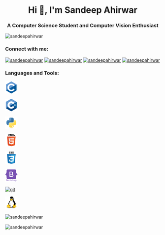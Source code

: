 <h1 align="center">Hi 👋, I'm Sandeep Ahirwar</h1>
<h3 align="center">A Computer Science Student and Computer Vision Enthusiast</h3>

<p align="left"> <img src="https://komarev.com/ghpvc/?username=sandeep-ahirwar&color=blue&style=flat" alt="sandeepahirwar" /> </p>

<h3 align="left">Connect with me:</h3>
<p align="left">
<a href="https://linkedin.com/in/ahirwarsandeep" target="blank"><img align="center" src="https://raw.githubusercontent.com/rahuldkjain/github-profile-readme-generator/master/src/images/icons/Social/linked-in-alt.svg" alt="sandeepahirwar" height="30" width="40" /></a>
<a href="https://www.codechef.com/users/codeblaster969" target="blank"><img align="center" src="https://cdn.jsdelivr.net/npm/simple-icons@3.1.0/icons/codechef.svg" alt="sandeepahirwar" height="30" width="40" /></a>
<a href="https://www.hackerrank.com/codeblaster969" target="blank"><img align="center" src="https://raw.githubusercontent.com/rahuldkjain/github-profile-readme-generator/master/src/images/icons/Social/hackerrank.svg" alt="sandeepahirwar" height="30" width="40" /></a>
<a href="https://leetcode.com/sandeep-ahirwar" target="blank"><img align="center" src="https://raw.githubusercontent.com/rahuldkjain/github-profile-readme-generator/master/src/images/icons/Social/leet-code.svg" alt="sandeepahirwar" height="30" width="40" /></a>
</p>

<h3 align="left">Languages and Tools:</h3>

<a href="https://www.cprogramming.com/" target="_blank" rel="noreferrer"> <img src="https://raw.githubusercontent.com/devicons/devicon/master/icons/c/c-original.svg" alt="c" width="40" height="40"/> </a> 

<a href="https://www.w3schools.com/cpp/" target="_blank" rel="noreferrer"> <img src="https://raw.githubusercontent.com/devicons/devicon/master/icons/cplusplus/cplusplus-original.svg" alt="cplusplus" width="40" height="40"/> </a> 

<a href="https://www.python.org" target="_blank" rel="noreferrer"> <img src="https://raw.githubusercontent.com/devicons/devicon/master/icons/python/python-original.svg" alt="python" width="40" height="40"/> </a> 

<a href="https://www.w3.org/html/" target="_blank" rel="noreferrer"> <img src="https://raw.githubusercontent.com/devicons/devicon/master/icons/html5/html5-original-wordmark.svg" alt="html5" width="40" height="40"/> </a> 


<a href="https://www.w3schools.com/css/" target="_blank" rel="noreferrer"> <img src="https://raw.githubusercontent.com/devicons/devicon/master/icons/css3/css3-original-wordmark.svg" alt="css3" width="40" height="40"/> </a> 

<a href="https://getbootstrap.com" target="_blank" rel="noreferrer"> 
<img src="https://raw.githubusercontent.com/devicons/devicon/master/icons/bootstrap/bootstrap-plain-wordmark.svg" alt="bootstrap" width="40" height="40"/> </a> 



<a href="https://git-scm.com/" target="_blank" rel="noreferrer"> <img src="https://www.vectorlogo.zone/logos/git-scm/git-scm-icon.svg" alt="git" width="40" height="40"/> </a> 




<a href="https://www.linux.org/" target="_blank" rel="noreferrer"> <img src="https://raw.githubusercontent.com/devicons/devicon/master/icons/linux/linux-original.svg" alt="linux" width="40" height="40"/> </a> 



</p>

<p><img align="center" src="https://github-readme-stats.vercel.app/api/top-langs?username=sandeep-ahirwar&show_icons=true&locale=en&layout=compact" alt="sandeepahirwar" /></p>

<p><img align="center" src="https://github-readme-streak-stats.herokuapp.com/?user=sandeep-ahirwar&" alt="sandeepahirwar" /></p>
